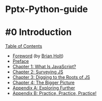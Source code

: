 # Pptx-Python-guide

# #0 Introduction



<p><a href="/getify/You-Dont-Know-JS/blob/2nd-ed/get-started/toc.md">Table of Contents</a></p>
<ul>
<li><a href="/getify/You-Dont-Know-JS/blob/2nd-ed/get-started/foreword.md">Foreword</a> (by <a href="https://twitter.com/holtbt" rel="nofollow">Brian Holt</a>)</li>
<li><a href="/getify/You-Dont-Know-JS/blob/2nd-ed/preface.md">Preface</a></li>
<li><a href="/getify/You-Dont-Know-JS/blob/2nd-ed/get-started/ch1.md">Chapter 1: What Is JavaScript?</a></li>
<li><a href="/getify/You-Dont-Know-JS/blob/2nd-ed/get-started/ch2.md">Chapter 2: Surveying JS</a></li>
<li><a href="/getify/You-Dont-Know-JS/blob/2nd-ed/get-started/ch3.md">Chapter 3: Digging to the Roots of JS</a></li>
<li><a href="/getify/You-Dont-Know-JS/blob/2nd-ed/get-started/ch4.md">Chapter 4: The Bigger Picture</a></li>
<li><a href="/getify/You-Dont-Know-JS/blob/2nd-ed/get-started/apA.md">Appendix A: Exploring Further</a></li>
<li><a href="/getify/You-Dont-Know-JS/blob/2nd-ed/get-started/apB.md">Appendix B: Practice, Practice, Practice!</a></li>
</ul>
